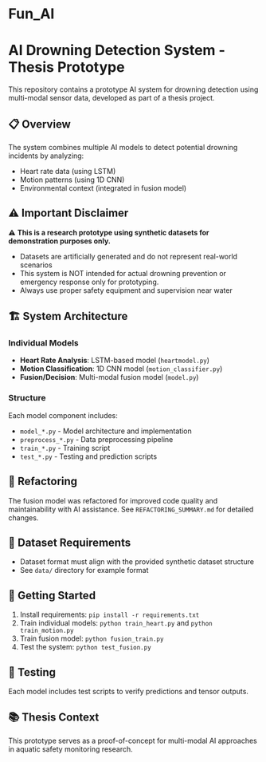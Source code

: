 # Fun_AI

# AI Drowning Detection System - Thesis Prototype

This repository contains a prototype AI system for drowning detection using multi-modal sensor data, developed as part of a thesis project.

## 📋 Overview

The system combines multiple AI models to detect potential drowning incidents by analyzing:
- Heart rate data (using LSTM)
- Motion patterns (using 1D CNN)
- Environmental context (integrated in fusion model)

## ⚠️ Important Disclaimer

⚠️ **This is a research prototype using synthetic datasets for demonstration purposes only.**
- Datasets are artificially generated and do not represent real-world scenarios
- This system is NOT intended for actual drowning prevention or emergency response only for prototyping.
- Always use proper safety equipment and supervision near water

## 🏗️ System Architecture

### Individual Models
- **Heart Rate Analysis**: LSTM-based model (`heartmodel.py`)
- **Motion Classification**: 1D CNN model (`motion_classifier.py`)
- **Fusion/Decision**: Multi-modal fusion model (`model.py`)

### Structure
Each model component includes:
- `model_*.py` - Model architecture and implementation
- `preprocess_*.py` - Data preprocessing pipeline
- `train_*.py` - Training script
- `test_*.py` - Testing and prediction scripts

## 🔄 Refactoring
The fusion model was refactored for improved code quality and maintainability with AI assistance. See `REFACTORING_SUMMARY.md` for detailed changes.

## 📁 Dataset Requirements
- Dataset format must align with the provided synthetic dataset structure
- See `data/` directory for example format

## 🚀 Getting Started
1. Install requirements: `pip install -r requirements.txt`
2. Train individual models: `python train_heart.py` and `python train_motion.py`
3. Train fusion model: `python fusion_train.py`
4. Test the system: `python test_fusion.py`

## 🧪 Testing
Each model includes test scripts to verify predictions and tensor outputs.

## 📚 Thesis Context
This prototype serves as a proof-of-concept for multi-modal AI approaches in aquatic safety monitoring research.
